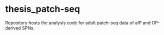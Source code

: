 # thesis_patch-seq
Repository hosts the analysis code for adult patch-seq data of aIP and OP-derived SPNs.
